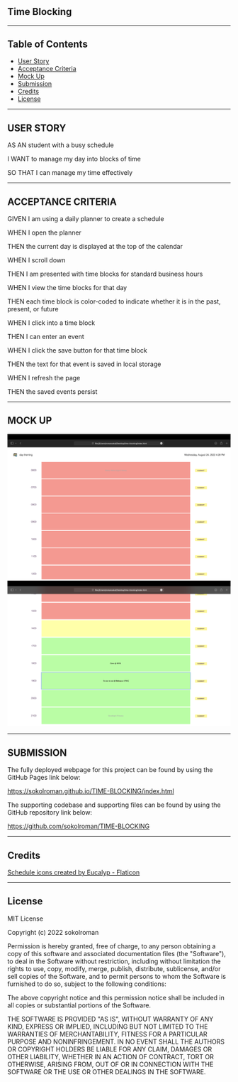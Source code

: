 # <Time-Blocking>

## Time Blocking

<hr>

## Table of Contents

- [User Story](#user-story)
- [Acceptance Criteria](#acceptance-criteria)
- [Mock Up](#mock-up)
- [Submission](#submission)
- [Credits](#credits)
- [License](#license)

<hr>

## USER STORY

AS AN student with a busy schedule

<p>I WANT to manage my day into blocks of time</p>
<p>SO THAT I can manage my time effectively</p>

<hr>

## ACCEPTANCE CRITERIA

GIVEN I am using a daily planner to create a schedule

<p>WHEN I open the planner</p>
<p>THEN the current day is displayed at the top of the calendar</p>
<p>WHEN I scroll down</p>
<p>THEN I am presented with time blocks for standard business hours</p>
<p>WHEN I view the time blocks for that day</p>
<p>THEN each time block is color-coded to indicate whether it is in the past, present, or future</p>
<p>WHEN I click into a time block</p>
<p>THEN I can enter an event</p>
<p>WHEN I click the save button for that time block</p>
<p>THEN the text for that event is saved in local storage</p>
<p>WHEN I refresh the page</p>
<p>THEN the saved events persist</p>

<hr>

## MOCK UP

![Planner Mock Up 1](./assets/imgs/Screen%20Shot%202022-08-24%20at%2016.28.51.png)
![Planner Mock Up 2](./assets/imgs/Screen%20Shot%202022-08-24%20at%2016.29.52.png)

<hr>

## SUBMISSION

The fully deployed webpage for this project can be found by using the GitHub Pages link below:

https://sokolroman.github.io/TIME-BLOCKING/index.html

The supporting codebase and supporting files can be found by using the GitHub repository link below:

https://github.com/sokolroman/TIME-BLOCKING

<hr>

## Credits
<a href="https://www.flaticon.com/free-icons/schedule" title="schedule icons">Schedule icons created by Eucalyp - Flaticon</a>
<hr>

## License

MIT License

Copyright (c) 2022 sokolroman

Permission is hereby granted, free of charge, to any person obtaining a copy
of this software and associated documentation files (the "Software"), to deal
in the Software without restriction, including without limitation the rights
to use, copy, modify, merge, publish, distribute, sublicense, and/or sell
copies of the Software, and to permit persons to whom the Software is
furnished to do so, subject to the following conditions:

The above copyright notice and this permission notice shall be included in all
copies or substantial portions of the Software.

THE SOFTWARE IS PROVIDED "AS IS", WITHOUT WARRANTY OF ANY KIND, EXPRESS OR
IMPLIED, INCLUDING BUT NOT LIMITED TO THE WARRANTIES OF MERCHANTABILITY,
FITNESS FOR A PARTICULAR PURPOSE AND NONINFRINGEMENT. IN NO EVENT SHALL THE
AUTHORS OR COPYRIGHT HOLDERS BE LIABLE FOR ANY CLAIM, DAMAGES OR OTHER
LIABILITY, WHETHER IN AN ACTION OF CONTRACT, TORT OR OTHERWISE, ARISING FROM,
OUT OF OR IN CONNECTION WITH THE SOFTWARE OR THE USE OR OTHER DEALINGS IN THE
SOFTWARE.